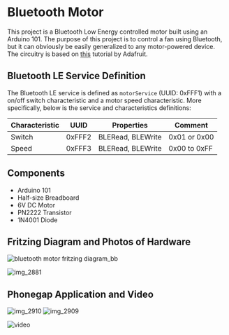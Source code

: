# Bluetooth Motor

This project is a Bluetooth Low Energy controlled motor built using an Arduino 101. The purpose of this project is to control a fan using Bluetooth, but it can obviously be easily generalized to any motor-powered device. The circuitry is based on [this](https://learn.adafruit.com/adafruit-arduino-lesson-13-dc-motors?view=all) tutorial by Adafruit.


## Bluetooth LE Service Definition

The Bluetooth LE service is defined as `motorService` (UUID: 0xFFF1) with a on/off switch characteristic and a motor speed characteristic. More specifically, below is the service and characteristics definitions:

| Characteristic | UUID    | Properties        | Comment      |
| -------------- | ------- | ----------------- | ------------ |
| Switch         | 0xFFF2  | BLERead, BLEWrite | 0x01 or 0x00 |
| Speed         | 0xFFF3  | BLERead, BLEWrite | 0x00 to 0xFF |

## Components
- Arduino 101
- Half-size Breadboard
- 6V DC Motor
- PN2222 Transistor
- 1N4001 Diode

## Fritzing Diagram and Photos of Hardware

![bluetooth motor fritzing diagram_bb](https://cloud.githubusercontent.com/assets/9016615/23041551/3506985a-f463-11e6-918d-e84c53eec40d.png)

![img_2881](https://cloud.githubusercontent.com/assets/9016615/22814537/6ab50bb2-ef22-11e6-9fb6-5d339dc0393e.JPG)

## Phonegap Application and Video 

![img_2910](https://cloud.githubusercontent.com/assets/9016615/23051423/e7d84306-f496-11e6-8329-8649d9495c74.PNG)
![img_2909](https://cloud.githubusercontent.com/assets/9016615/23051424/e9efa9c2-f496-11e6-98bc-620164b5d630.PNG)

![video](https://youtu.be/wcAuevRtikU)
